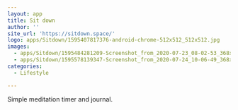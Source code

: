 ```yaml
---
layout: app
title: Sit down
author: ''
site_url: 'https://sitdown.space/'
logo: apps/Sitdown/1595407817376-android-chrome-512x512_512x512.jpg
images:
  - apps/Sitdown/1595484281209-Screenshot_from_2020-07-23_08-02-53_368x648.jpg
  - apps/Sitdown/1595578139347-Screenshot_from_2020-07-24_10-06-49_368x648.jpg
categories:
  - Lifestyle

---
```

Simple meditation timer and journal.

